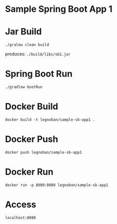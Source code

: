 # Sample Spring Boot App 1

# Jar Build
`./gralew clean build`

produces: `./build/libs/sb1.jar`

# Spring Boot Run
`./gradlew bootRun`

# Docker Build
`docker build -t legnoban/sample-sb-app1 .`

# Docker Push
`docker push legnoban/sample-sb-app1`

# Docker Run
`docker run -p 8080:8080 legnoban/sample-sb-app1`

# Access
`localhost:8080`